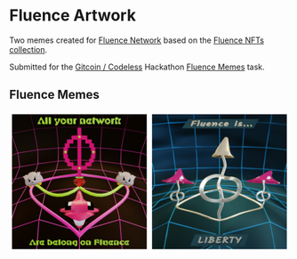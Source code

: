 # Fluence Artwork

Two memes created for [Fluence Network](https://fluence.network/) based on the [Fluence NFTs collection](https://github.com/ben-razor/fluence-artwork).  

Submitted for the [Gitcoin / Codeless](https://gitcoin.co/hackathon/codeless) Hackathon [Fluence Memes](https://gitcoin.co/issue/fluencelabs/gitcoin-codeless-conduct-2022/2/100027779) task.

## Fluence Memes

![Fluence Memes](https://github.com/ben-razor/fluence-artwork/blob/main/render/memes/gallery.png)
